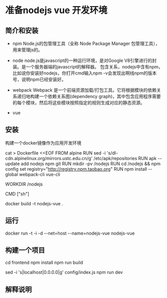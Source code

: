 # 准备nodejs vue 开发环境 

## 简介和安装

* npm
Node.js的包管理工具（全称 Node Package Manager 包管理工具），用来管理js的。

* node
node.js是javascript的一种运行环境，是对Google V8引擎进行的封装。是一个服务器端的javascript的解释器。
包含关系，nodejs中含有npm，比如说你安装好nodejs，你打开cmd输入npm -v会发现出啊线npm的版本号，说明npm已经安装好。

* webpack
Webpack 是一个前端资源加载/打包工具。它将根据模块的依赖关系递归地构建一个依赖关系图(dependency graph)，其中包含应用程序需要的每个模块，然后将这些模块按照指定的规则生成对应的静态资源。

* vue 

## 安装

构建一个docker镜像作为应用开发环境

cat > Dockerfile <<EOF
FROM alpine
RUN sed -i 's/dl-cdn.alpinelinux.org/mirrors.ustc.edu.cn/g' /etc/apk/repositories
RUN apk --update add nodejs npm git
RUN mkdir -pv /nodejs
RUN cd /nodejs && npm config set registry="http://registry.npm.taobao.org"
RUN npm install --global webpack-cli vue-cli

WORKDIR /nodejs

CMD ["sh"]

docker build -t nodejs-vue .

## 运行

docker run -t -i -d --net=host --name=nodejs-vue nodejs-vue


## 构建一个项目

cd frontend
npm install
npm run build

sed -i 's|localhost|0.0.0.0|g' config/index.js
npm run dev

## 解释说明

